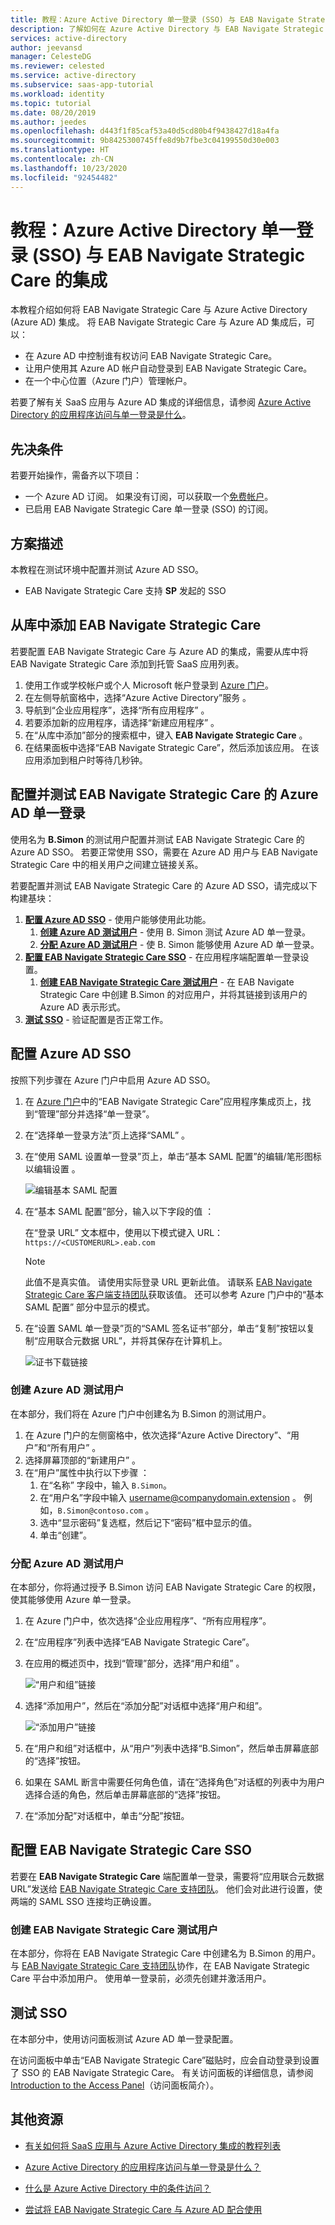 ```yaml
---
title: 教程：Azure Active Directory 单一登录 (SSO) 与 EAB Navigate Strategic Care 的集成 | Microsoft Docs
description: 了解如何在 Azure Active Directory 与 EAB Navigate Strategic Care 之间配置单一登录。
services: active-directory
author: jeevansd
manager: CelesteDG
ms.reviewer: celested
ms.service: active-directory
ms.subservice: saas-app-tutorial
ms.workload: identity
ms.topic: tutorial
ms.date: 08/20/2019
ms.author: jeedes
ms.openlocfilehash: d443f1f85caf53a40d5cd80b4f9438427d18a4fa
ms.sourcegitcommit: 9b8425300745ffe8d9b7fbe3c04199550d30e003
ms.translationtype: HT
ms.contentlocale: zh-CN
ms.lasthandoff: 10/23/2020
ms.locfileid: "92454482"
---
```

# <a name="tutorial-azure-active-directory-single-sign-on-sso-integration-with-eab-navigate-strategic-care"></a>教程：Azure Active Directory 单一登录 (SSO) 与 EAB Navigate Strategic Care 的集成

本教程介绍如何将 EAB Navigate Strategic Care 与 Azure Active Directory (Azure AD) 集成。 将 EAB Navigate Strategic Care 与 Azure AD 集成后，可以：

* 在 Azure AD 中控制谁有权访问 EAB Navigate Strategic Care。
* 让用户使用其 Azure AD 帐户自动登录到 EAB Navigate Strategic Care。
* 在一个中心位置（Azure 门户）管理帐户。

若要了解有关 SaaS 应用与 Azure AD 集成的详细信息，请参阅 [Azure Active Directory 的应用程序访问与单一登录是什么](../manage-apps/what-is-single-sign-on.md)。

## <a name="prerequisites"></a>先决条件

若要开始操作，需备齐以下项目：

* 一个 Azure AD 订阅。 如果没有订阅，可以获取一个[免费帐户](https://azure.microsoft.com/free/)。
* 已启用 EAB Navigate Strategic Care 单一登录 (SSO) 的订阅。

## <a name="scenario-description"></a>方案描述

本教程在测试环境中配置并测试 Azure AD SSO。

* EAB Navigate Strategic Care 支持 **SP** 发起的 SSO

## <a name="adding-eab-navigate-strategic-care-from-the-gallery"></a>从库中添加 EAB Navigate Strategic Care

若要配置 EAB Navigate Strategic Care 与 Azure AD 的集成，需要从库中将 EAB Navigate Strategic Care 添加到托管 SaaS 应用列表。

1. 使用工作或学校帐户或个人 Microsoft 帐户登录到 [Azure 门户](https://portal.azure.com)。
1. 在左侧导航窗格中，选择“Azure Active Directory”服务  。
1. 导航到“企业应用程序”，选择“所有应用程序”   。
1. 若要添加新的应用程序，请选择“新建应用程序”  。
1. 在“从库中添加”部分的搜索框中，键入 **EAB Navigate Strategic Care** 。 
1. 在结果面板中选择“EAB Navigate Strategic Care”，然后添加该应用。  在该应用添加到租户时等待几秒钟。


## <a name="configure-and-test-azure-ad-single-sign-on-for-eab-navigate-strategic-care"></a>配置并测试 EAB Navigate Strategic Care 的 Azure AD 单一登录

使用名为 **B.Simon** 的测试用户配置并测试 EAB Navigate Strategic Care 的 Azure AD SSO。 若要正常使用 SSO，需要在 Azure AD 用户与 EAB Navigate Strategic Care 中的相关用户之间建立链接关系。

若要配置并测试 EAB Navigate Strategic Care 的 Azure AD SSO，请完成以下构建基块：

1. **[配置 Azure AD SSO](#configure-azure-ad-sso)** - 使用户能够使用此功能。
    1. **[创建 Azure AD 测试用户](#create-an-azure-ad-test-user)** - 使用 B. Simon 测试 Azure AD 单一登录。
    1. **[分配 Azure AD 测试用户](#assign-the-azure-ad-test-user)** - 使 B. Simon 能够使用 Azure AD 单一登录。
1. **[配置 EAB Navigate Strategic Care SSO](#configure-eab-navigate-strategic-care-sso)** - 在应用程序端配置单一登录设置。
    1. **[创建 EAB Navigate Strategic Care 测试用户](#create-eab-navigate-strategic-care-test-user)** - 在 EAB Navigate Strategic Care 中创建 B.Simon 的对应用户，并将其链接到该用户的 Azure AD 表示形式。
1. **[测试 SSO](#test-sso)** - 验证配置是否正常工作。

## <a name="configure-azure-ad-sso"></a>配置 Azure AD SSO

按照下列步骤在 Azure 门户中启用 Azure AD SSO。

1. 在 [Azure 门户](https://portal.azure.com/)中的“EAB Navigate Strategic Care”应用程序集成页上，找到“管理”部分并选择“单一登录”。   
1. 在“选择单一登录方法”页上选择“SAML”   。
1. 在“使用 SAML 设置单一登录”页上，单击“基本 SAML 配置”的编辑/笔形图标以编辑设置   。

   ![编辑基本 SAML 配置](common/edit-urls.png)

1. 在“基本 SAML 配置”部分，输入以下字段的值  ：

    在“登录 URL”  文本框中，使用以下模式键入 URL：`https://<CUSTOMERURL>.eab.com`

    > [!NOTE]
    > 此值不是真实值。 请使用实际登录 URL 更新此值。 请联系 [EAB Navigate Strategic Care 客户端支持团队](mailto:tech@gradesfirst.com)获取该值。 还可以参考 Azure 门户中的“基本 SAML 配置”  部分中显示的模式。

1. 在“设置 SAML 单一登录”页的“SAML 签名证书”部分，单击“复制”按钮以复制“应用联合元数据 URL”，并将其保存在计算机上。   

    ![证书下载链接](common/copy-metadataurl.png)

### <a name="create-an-azure-ad-test-user"></a>创建 Azure AD 测试用户

在本部分，我们将在 Azure 门户中创建名为 B.Simon 的测试用户。

1. 在 Azure 门户的左侧窗格中，依次选择“Azure Active Directory”、“用户”和“所有用户”    。
1. 选择屏幕顶部的“新建用户”  。
1. 在“用户”属性中执行以下步骤  ：
   1. 在“名称”  字段中，输入 `B.Simon`。  
   1. 在“用户名”字段中输入 username@companydomain.extension  。 例如，`B.Simon@contoso.com` 。
   1. 选中“显示密码”复选框，然后记下“密码”框中显示的值。  
   1. 单击“创建”。 

### <a name="assign-the-azure-ad-test-user"></a>分配 Azure AD 测试用户

在本部分，你将通过授予 B.Simon 访问 EAB Navigate Strategic Care 的权限，使其能够使用 Azure 单一登录。

1. 在 Azure 门户中，依次选择“企业应用程序”、“所有应用程序”。  
1. 在“应用程序”列表中选择“EAB Navigate Strategic Care”。 
1. 在应用的概述页中，找到“管理”部分，选择“用户和组”   。

   ![“用户和组”链接](common/users-groups-blade.png)

1. 选择“添加用户”，然后在“添加分配”对话框中选择“用户和组”。   

    ![“添加用户”链接](common/add-assign-user.png)

1. 在“用户和组”对话框中，从“用户”列表中选择“B.Simon”，然后单击屏幕底部的“选择”按钮。   
1. 如果在 SAML 断言中需要任何角色值，请在“选择角色”对话框的列表中为用户选择合适的角色，然后单击屏幕底部的“选择”按钮。  
1. 在“添加分配”对话框中，单击“分配”按钮。  

## <a name="configure-eab-navigate-strategic-care-sso"></a>配置 EAB Navigate Strategic Care SSO

若要在 **EAB Navigate Strategic Care** 端配置单一登录，需要将“应用联合元数据 URL”发送给 [EAB Navigate Strategic Care 支持团队](mailto:tech@gradesfirst.com)。  他们会对此进行设置，使两端的 SAML SSO 连接均正确设置。

### <a name="create-eab-navigate-strategic-care-test-user"></a>创建 EAB Navigate Strategic Care 测试用户

在本部分，你将在 EAB Navigate Strategic Care 中创建名为 B.Simon 的用户。 与 [EAB Navigate Strategic Care 支持团队](mailto:tech@gradesfirst.com)协作，在 EAB Navigate Strategic Care 平台中添加用户。 使用单一登录前，必须先创建并激活用户。

## <a name="test-sso"></a>测试 SSO 

在本部分中，使用访问面板测试 Azure AD 单一登录配置。

在访问面板中单击“EAB Navigate Strategic Care”磁贴时，应会自动登录到设置了 SSO 的 EAB Navigate Strategic Care。 有关访问面板的详细信息，请参阅 [Introduction to the Access Panel](../user-help/my-apps-portal-end-user-access.md)（访问面板简介）。

## <a name="additional-resources"></a>其他资源

- [有关如何将 SaaS 应用与 Azure Active Directory 集成的教程列表](./tutorial-list.md)

- [Azure Active Directory 的应用程序访问与单一登录是什么？](../manage-apps/what-is-single-sign-on.md)

- [什么是 Azure Active Directory 中的条件访问？](../conditional-access/overview.md)

- [尝试将 EAB Navigate Strategic Care 与 Azure AD 配合使用](https://aad.portal.azure.com/)